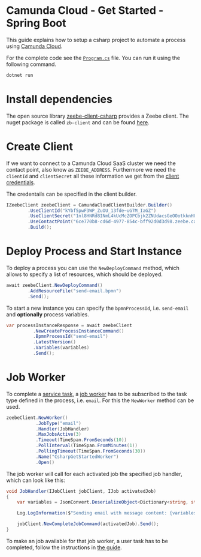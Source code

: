 # Camunda Cloud - Get Started - Spring Boot

This guide explains how to setup a csharp project to automate a process using
[Camunda Cloud](https://camunda.com/products/cloud/).

For the complete code see the [`Program.cs`](Program.cs) file. You can run it using the following command.

```bash
dotnet run
```

# Install dependencies

The open source library
[zeebe-client-csharp](https://docs.camunda.io/docs/product-manuals/clients/other-clients/c-sharp)
provides a Zeebe client. The nuget package is called `zb-client` and can be found [here](https://www.nuget.org/packages/zb-client).

# Create Client

If we want to connect to a Camunda Cloud SaaS cluster we need the contact point, also know as `ZEEBE_ADDRESS`.
Furthermore we need the `clientId` and `clientSecret` all these information we get from the [client credentials](https://docs.camunda.io/docs/product-manuals/cloud-console/manage-clusters/manage-api-clients).

The credentails can be specified in the client builder.

```csharp
IZeebeClient zeebeClient = CamundaCloudClientBuilder.Builder()
        .UseClientId("kYbf5pwF3WP_ZuOU_13fde~uG7M_IaGZ")
        .UseClientSecret("1nl8HNRd8INmL4kUcMcZOPCbjk2ZNUdacsGeOOotkknHUeqV9L~1eJFztsSZ8kpq")
        .UseContactPoint("6ce770b8-cd6d-4977-854c-bff92d0d3d98.zeebe.camunda.io:443")
        .Build();
```

# Deploy Process and Start Instance

To deploy a process you can use the `NewDeployCommand` method, which allows
to specify a list of resources, which should be deployed.

```csharp
await zeebeClient.NewDeployCommand()
        .AddResourceFile("send-email.bpmn")
        .Send();
```

To start a new instance you can specify the `bpmnProcessId`, i.e.
`send-email` and **optionally** process variables.

```csharp
var processInstanceResponse = await zeebeClient
          .NewCreateProcessInstanceCommand()
          .BpmnProcessId("send-email")
          .LatestVersion()
          .Variables(variables)
          .Send();
```

# Job Worker

To complete a [service task](https://docs.camunda.io/docs/reference/bpmn-workflows/service-tasks/service-tasks/),
a [job worker](https://docs.camunda.io/docs/product-manuals/concepts/job-workers) has
to be subscribed to the task type defined in the process, i.e. `email`. For this
the `NewWorker` method can be used.

```csharp
zeebeClient.NewWorker()
           .JobType("email")
           .Handler(JobHandler)
           .MaxJobsActive(3)
           .Timeout(TimeSpan.FromSeconds(10))
           .PollInterval(TimeSpan.FromMinutes(1))
           .PollingTimeout(TimeSpan.FromSeconds(30))
           .Name("CsharpGetStartedWorker")
           .Open()
```

The job worker will call for each activated job the specified job handler, which can look like this:

```csharp
void JobHandler(IJobClient jobClient, IJob activatedJob)
{
    var variables = JsonConvert.DeserializeObject<Dictionary<string, string>>(activatedJob.Variables);

    Log.LogInformation($"Sending email with message content: {variables[VariablesKey]}");

    jobClient.NewCompleteJobCommand(activatedJob).Send();
}
```

To make an job available for that job worker, a user task has to be completed, follow the
instructions in [the guide](../README.md#complete-the-user-task).
